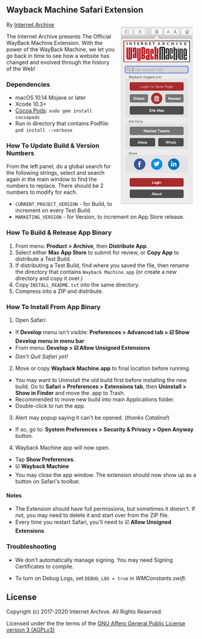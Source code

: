 ## Wayback Machine Safari Extension ##

<img src="screenshots/main-light-75p.png" alt="screenshot" style="float:right; padding:10pt">

By [Internet Archive](https://archive.org)

The Internet Archive presents 
The Official WayBack Machine Extension. With the power of the WayBack Machine, we let you go back in time to see how a website has changed and evolved through the history of the Web!


### Dependencies ###

- macOS 10.14 Mojave or later
- Xcode 10.3+
- [Cocoa Pods](https://guides.cocoapods.org/using/getting-started.html): `sudo gem install cocoapods`
- Run in directory that contains Podfile: `pod install --verbose`


### How To Update Build & Version Numbers ###

From the left panel, do a global search for the following strings, select and search again in the main window to find the numbers to replace. There should be 2 numbers to modify for each.

- `CURRENT_PROJECT_VERSION` - for Build, to increment on every Test Build.
- `MARKETING_VERSION` - for Version, to increment on App Store release.


### How To Build & Release App Binary ###

1. From menu: **Product > Archive**, then **Distribute App**.
2. Select either **Mac App Store** to submit for review, or **Copy App** to distribute a Test Build.
3. If distributing a Test Build, find where you saved the file, then rename the directory that contains `Wayback Machine.app` (or create a new directory and copy it over.)
4. Copy `INSTALL_README.txt` into the same directory.
5. Compress into a ZIP and distribute.


### How To Install From App Binary ###

1. Open Safari:
  - If **Develop** menu isn't visible: **Preferences > Advanced tab > ☑️ Show Develop menu in menu bar**
  - From menu: **Develop > ☑️ Allow Unsigned Extensions**
  - *Don't Quit Safari yet!*

2. Move or copy **Wayback Machine.app** to final location before running.
  - You may want to Uninstall the old build first before installing the new build. Go to **Safari > Preferences > Extensions tab**, then **Uninstall > Show in Finder** and move the .app to Trash.
  - Recommended to move new build into main Applications folder.
  - Double-click to run the app.

3. Alert may popup saying it can't be opened. (*thanks Catalina!*)
  - If so, go to: **System Preferences > Security & Privacy > Open Anyway** button.

4. Wayback Machine app will now open.
  - Tap **Show Preferences**.
  - ☑️ **Wayback Machine**
  - You may close the app window. The extension should now show up as a button on Safari's toolbar.

#### Notes ####

- The Extension should have full permissions, but sometimes it doesn't. If not, you may need to delete it and start over from the ZIP file.
- Every time you restart Safari, you'll need to ☑️ **Allow Unsigned Extensions**.


### Troubleshooting ###

- We don't automatically manage signing. You may need Signing Certificates to compile.

- To turn on Debug Logs, set `DEBUG_LOG = true` in *WMConstants.swift*.


## License ##

Copyright (c) 2017-2020 Internet Archive. All Rights Reserved.

Licensed under the the terms of the [GNU Affero General Public License version 3 (AGPLv3)](http://www.gnu.org/licenses/agpl-3.0.html)
